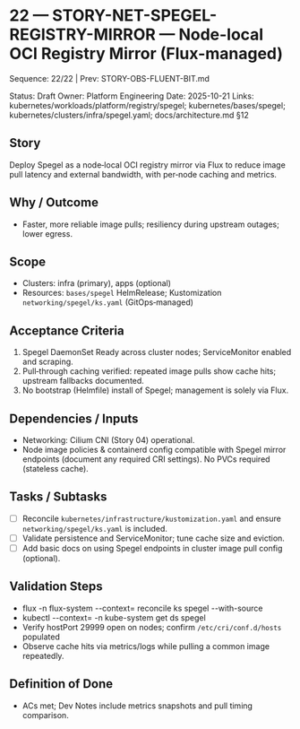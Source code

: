 # 22 — STORY-NET-SPEGEL-REGISTRY-MIRROR — Node-local OCI Registry Mirror (Flux-managed)

Sequence: 22/22 | Prev: STORY-OBS-FLUENT-BIT.md

Status: Draft
Owner: Platform Engineering
Date: 2025-10-21
Links: kubernetes/workloads/platform/registry/spegel; kubernetes/bases/spegel; kubernetes/clusters/infra/spegel.yaml; docs/architecture.md §12

## Story
Deploy Spegel as a node‑local OCI registry mirror via Flux to reduce image pull latency and external bandwidth, with per‑node caching and metrics.

## Why / Outcome
- Faster, more reliable image pulls; resiliency during upstream outages; lower egress.

## Scope
- Clusters: infra (primary), apps (optional)
- Resources: `bases/spegel` HelmRelease; Kustomization `networking/spegel/ks.yaml` (GitOps‑managed)

## Acceptance Criteria
1) Spegel DaemonSet Ready across cluster nodes; ServiceMonitor enabled and scraping.
2) Pull‑through caching verified: repeated image pulls show cache hits; upstream fallbacks documented.
3) No bootstrap (Helmfile) install of Spegel; management is solely via Flux.

## Dependencies / Inputs
- Networking: Cilium CNI (Story 04) operational.
- Node image policies & containerd config compatible with Spegel mirror endpoints (document any required CRI settings). No PVCs required (stateless cache).

## Tasks / Subtasks
- [ ] Reconcile `kubernetes/infrastructure/kustomization.yaml` and ensure `networking/spegel/ks.yaml` is included.
- [ ] Validate persistence and ServiceMonitor; tune cache size and eviction.
- [ ] Add basic docs on using Spegel endpoints in cluster image pull config (optional).

## Validation Steps
- flux -n flux-system --context=<ctx> reconcile ks spegel --with-source
- kubectl --context=<ctx> -n kube-system get ds spegel
- Verify hostPort 29999 open on nodes; confirm `/etc/cri/conf.d/hosts` populated
- Observe cache hits via metrics/logs while pulling a common image repeatedly.

## Definition of Done
- ACs met; Dev Notes include metrics snapshots and pull timing comparison.
